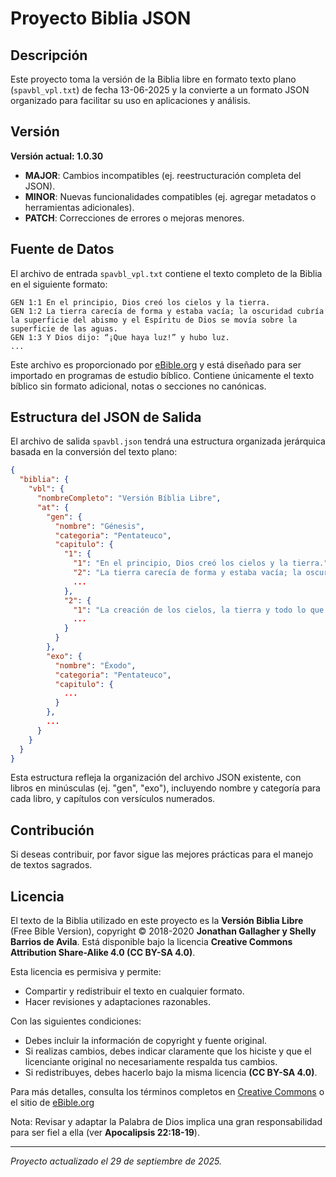 # Proyecto Biblia JSON

## Descripción

Este proyecto toma la versión de la Biblia libre en formato texto plano (`spavbl_vpl.txt`) de fecha 13-06-2025 y la convierte a un formato JSON organizado para facilitar su uso en aplicaciones y análisis.

## Versión

**Versión actual: 1.0.30**

- **MAJOR**: Cambios incompatibles (ej. reestructuración completa del JSON).
- **MINOR**: Nuevas funcionalidades compatibles (ej. agregar metadatos o herramientas adicionales).
- **PATCH**: Correcciones de errores o mejoras menores.

## Fuente de Datos

El archivo de entrada `spavbl_vpl.txt` contiene el texto completo de la Biblia en el siguiente formato:

```
GEN 1:1 En el principio, Dios creó los cielos y la tierra.
GEN 1:2 La tierra carecía de forma y estaba vacía; la oscuridad cubría la superficie del abismo y el Espíritu de Dios se movía sobre la superficie de las aguas.
GEN 1:3 Y Dios dijo: “¡Que haya luz!” y hubo luz.
...
```

Este archivo es proporcionado por [eBible.org](https://ebible.org/details.php?id=spavbl) y está diseñado para ser importado en programas de estudio bíblico. Contiene únicamente el texto bíblico sin formato adicional, notas o secciones no canónicas.

## Estructura del JSON de Salida

El archivo de salida `spavbl.json` tendrá una estructura organizada jerárquica basada en la conversión del texto plano:

```json
{
  "biblia": {
    "vbl": {
      "nombreCompleto": "Versión Bíblia Libre",
      "at": {
        "gen": {
          "nombre": "Génesis",
          "categoria": "Pentateuco",
          "capitulo": {
            "1": {
              "1": "En el principio, Dios creó los cielos y la tierra.",
              "2": "La tierra carecía de forma y estaba vacía; la oscuridad cubría la superficie del abismo y el Espíritu de Dios se movía sobre la superficie de las aguas.",
              ...
            },
            "2": {
              "1": "La creación de los cielos, la tierra y todo lo que hay en ellos quedó terminada.",
              ...
            }
          }
        },
        "exo": {
          "nombre": "Éxodo",
          "categoria": "Pentateuco",
          "capitulo": {
            ...
          }
        },
        ...
      }
    }
  }
}
```

Esta estructura refleja la organización del archivo JSON existente, con libros en minúsculas (ej. "gen", "exo"), incluyendo nombre y categoría para cada libro, y capítulos con versículos numerados.

## Contribución

Si deseas contribuir, por favor sigue las mejores prácticas para el manejo de textos sagrados.

## Licencia

El texto de la Biblia utilizado en este proyecto es la **Versión Biblia Libre** (Free Bible Version), copyright © 2018-2020 **Jonathan Gallagher y Shelly Barrios de Avila**. Está disponible bajo la licencia **Creative Commons Attribution Share-Alike 4.0 (CC BY-SA 4.0)**.

Esta licencia es permisiva y permite:

- Compartir y redistribuir el texto en cualquier formato.
- Hacer revisiones y adaptaciones razonables.

Con las siguientes condiciones:

- Debes incluir la información de copyright y fuente original.
- Si realizas cambios, debes indicar claramente que los hiciste y que el licenciante original no necesariamente respalda tus cambios.
- Si redistribuyes, debes hacerlo bajo la misma licencia **(CC BY-SA 4.0)**.

Para más detalles, consulta los términos completos en [Creative Commons](https://creativecommons.org/licenses/by-sa/4.0/) o el sitio de [eBible.org](https://ebible.org/details.php?id=spavbl)

Nota: Revisar y adaptar la Palabra de Dios implica una gran responsabilidad para ser fiel a ella (ver **Apocalipsis 22:18-19**).

---

_Proyecto actualizado el 29 de septiembre de 2025._
